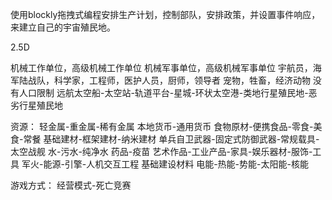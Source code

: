 使用blockly拖拽式编程安排生产计划，控制部队，安排政策，并设置事件响应，来建立自己的宇宙殖民地。

2.5D

机械工作单位，高级机械工作单位
机械军事单位，高级机械军事单位
宇航员，海军陆战队，科学家，工程师，医护人员，厨师，领导者
宠物，牲畜，经济动物
没有人口限制
远航太空船-太空站-轨道平台-星城-环状太空港-类地行星殖民地-恶劣行星殖民地

资源：
轻金属-重金属-稀有金属
本地货币-通用货币
食物原材-便携食品-零食-美食-常餐
基础建材-框架建材-纳米建材
单兵自卫武器-固定式防御武器-常规载具-太空战舰
水-污水-纯净水
药品-疫苗
艺术作品-工业产品-家具-娱乐器材-服饰-工具
军火-能源-引擎-人机交互工程
基础建设材料
电能-热能-势能-太阳能-核能

游戏方式：
经营模式-死亡竞赛

